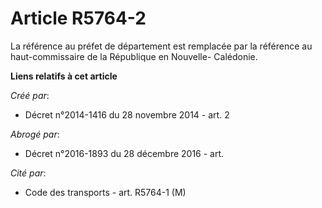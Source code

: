 # Article R5764-2

La référence au préfet de département est remplacée par la référence au haut-commissaire de la République en Nouvelle-
Calédonie.

**Liens relatifs à cet article**

_Créé par_:

  - Décret n°2014-1416 du 28 novembre 2014 - art. 2

_Abrogé par_:

  - Décret n°2016-1893 du 28 décembre 2016 - art.

_Cité par_:

  - Code des transports - art. R5764-1 (M)
